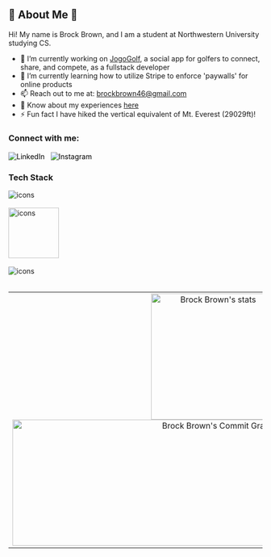 ## 🌟 About Me 🌟
Hi! My name is Brock Brown, and I am a student at Northwestern University studying CS.

<!-- General Info -->
- 🔭 I’m currently working on [JogoGolf](https://jogogolf.com/), a social app for golfers to connect, share, and compete, as a fullstack developer
- 🌱 I’m currently learning how to utilize Stripe to enforce 'paywalls' for online products
- 📫 Reach out to me at: brockbrown46@gmail.com
- 📄 Know about my experiences [here](https://drive.google.com/file/d/1kQZOVXOr98vxorPpNW8l5oSGw0u--3lU/view?usp=drive_link)
- ⚡️ Fun fact I have hiked the vertical equivalent of Mt. Everest (29029ft)!
<h3 align="left">Connect with me:</h3>

<!-- Social Links -->
<p align="left">
  <a href="https://www.linkedin.com/in/brock-brown-058216221/" target="blank" style="color: black; text-decoration: none;text-decoration-style: dotted;">
    <img align="center" src="https://skillicons.dev/icons?i=linkedin" alt="LinkedIn" />
  </a>
  &nbsp;
  <a href="https://www.instagram.com/bbrockbrown" target="_blank" style="color: black; text-decoration: none;text-decoration-style: dotted;">
    <img align="center" src="https://skillicons.dev/icons?i=instagram" alt="Instagram" />
  </a>
</p>

<!-- Languages -->
<h3 align="left">Tech Stack</h3>
<p align="left"> 
  <span>
    <img src="https://skillicons.dev/icons?i=html,css,ts,js,react,nodejs,express,flask,tailwind,nextjs,vite" alt="icons" />
    <br />
    <br />
  </span>
  <span>
    <img src="https://skillicons.dev/icons?i=python,cpp,c,java" height="100" width="auto" alt="icons" /> 
    <br />
    <br />
  </span>
  <span>
    <img src="https://skillicons.dev/icons?i=vercel,heroku,prisma,mongodb,figma,postman,vscode,github,apple" alt="icons" /> 
    <br />
    <br />
  </span>
<!--   <span>
    <svg xmlns="http://www.w3.org/2000/svg" shape-rendering="geometricPrecision" text-rendering="geometricPrecision" image-rendering="optimizeQuality" fill-rule="evenodd" clip-rule="evenodd" viewBox="0 0 346 512.36"><g fill-rule="nonzero"><path fill="#00B6FF" d="M172.53 246.9c0-42.04 34.09-76.11 76.12-76.11h11.01c.3.01.63-.01.94-.01 47.16 0 85.4 38.25 85.4 85.4 0 47.15-38.24 85.39-85.4 85.39-.31 0-.64-.01-.95-.01l-11 .01c-42.03 0-76.12-34.09-76.12-76.12V246.9z"/><path fill="#24CB71" d="M0 426.98c0-47.16 38.24-85.41 85.4-85.41l87.13.01v84.52c0 47.65-39.06 86.26-86.71 86.26C38.67 512.36 0 474.13 0 426.98z"/><path fill="#FF7237" d="M172.53.01v170.78h87.13c.3-.01.63.01.94.01 47.16 0 85.4-38.25 85.4-85.4C346 38.24 307.76 0 260.6 0c-.31 0-.64.01-.95.01h-87.12z"/><path fill="#FF3737" d="M0 85.39c0 47.16 38.24 85.4 85.4 85.4h87.13V.01H85.39C38.24.01 0 38.24 0 85.39z"/><path fill="#874FFF" d="M0 256.18c0 47.16 38.24 85.4 85.4 85.4h87.13V170.8H85.39C38.24 170.8 0 209.03 0 256.18z"/></g>
    </svg>
  </span> -->
</p>

<p align="center">
  <table>
    <tr>
      <td width="800" align="center">
        <img alt="Brock Brown's stats" src="https://github-readme-stats.vercel.app/api?username=bbrockbrown&rank_icon=github&theme=material-palenight&show_icons=true&hide=stars,issues" height="250"/>
        <img src="https://github-readme-activity-graph.vercel.app/graph?username=bbrockbrown&theme=material-palenight&border_color=000000" alt="Brock Brown's Commit Graph" height="250" width="800"/>
      </td>
      <td width="400" valign="middle">
        <img alt="Brock Brown's Most Used Languages" src="https://github-readme-stats.vercel.app/api/top-langs/?username=bbrockbrown&hide=jupyter%20notebook&layout=donut-vertical&theme=material-palenight" width="400"/>
      </td>
    </tr>
  </table>
</p>


